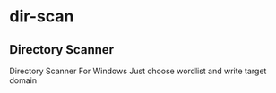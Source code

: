 # dir-scan
## Directory Scanner
Directory Scanner For Windows 
Just choose wordlist and write target domain 

